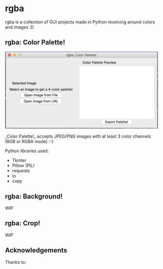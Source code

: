 # rgba
rgba is a collection of GUI projects made in Python revolving around colors and images :D

## rgba: Color Palette! ##
![rgba: Color Palette! GUI](images/rgba_color_palette_GUI.png)
<p>_Color Palette!_ accepts JPEG/PNG images with at least 3 color channels (RGB or RGBA mode) :-)</p>
<p>Python libraries used:

- Tkinter
- Pillow (PIL)
- requests
- io
- copy
</p>

## rgba: Background! ##
WIP
## rgba: Crop! ##
WIP
## Acknowledgements ##
Thanks to:

